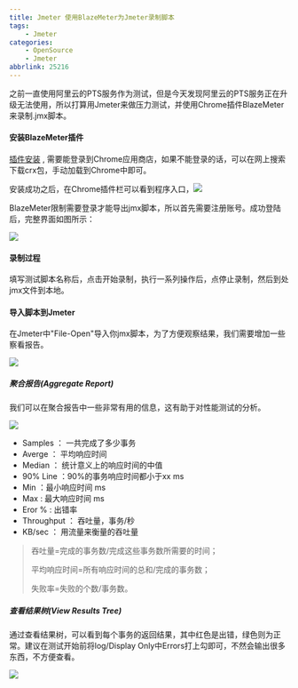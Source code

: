 ```yaml
---
title: Jmeter 使用BlazeMeter为Jmeter录制脚本
tags: 
    - Jmeter
categories: 
    - OpenSource
    - Jmeter
abbrlink: 25216
---
```


之前一直使用阿里云的PTS服务作为测试，但是今天发现阿里云的PTS服务正在升级无法使用，所以打算用Jmeter来做压力测试，并使用Chrome插件BlazeMeter来录制.jmx脚本。

#### 安装BlazeMeter插件

[插件安装](https://chrome.google.com/webstore/search/blazemeter) , 需要能登录到Chrome应用商店，如果不能登录的话，可以在网上搜索下载crx包，手动加载到Chrome中即可。

安装成功之后，在Chrome插件栏可以看到程序入口，![](https://samzong.oss-cn-shenzhen.aliyuncs.com/blog/r0ps7.jpg)

BlazeMeter限制需要登录才能导出jmx脚本，所以首先需要注册账号。成功登陆后，完整界面如图所示：

![](https://samzong.oss-cn-shenzhen.aliyuncs.com/blog/oamv4.png)

#### 录制过程

填写测试脚本名称后，点击开始录制，执行一系列操作后，点停止录制，然后到处jmx文件到本地。



#### 导入脚本到Jmeter

在Jmeter中"File-Open"导入你jmx脚本，为了方便观察结果，我们需要增加一些察看报告。

![](https://samzong.oss-cn-shenzhen.aliyuncs.com/blog/uxe75.jpg)



##### 聚合报告(Aggregate Report)

我们可以在聚合报告中一些非常有用的信息，这有助于对性能测试的分析。

![](https://samzong.oss-cn-shenzhen.aliyuncs.com/blog/j93gs.png)

* Samples ： 一共完成了多少事务
* Averge ： 平均响应时间
* Median ： 统计意义上的响应时间的中值
* 90% Line ：90%的事务响应时间都小于xx ms
* Min ：最小响应时间 ms
* Max :  最大响应时间 ms
* Eror %  : 出错率
* Throughput ： 吞吐量，事务/秒
* KB/sec ： 用流量来衡量的吞吐量

> 吞吐量=完成的事务数/完成这些事务数所需要的时间；
>
> 平均响应时间=所有响应时间的总和/完成的事务数；
>
> 失败率=失败的个数/事务数。

##### 查看结果树(View Results Tree)

通过查看结果树，可以看到每个事务的返回结果，其中红色是出错，绿色则为正常。建议在测试开始前将log/Display Only中Errors打上勾即可，不然会输出很多东西，不方便查看。

![](https://samzong.oss-cn-shenzhen.aliyuncs.com/blog/moo9h.png)

 

